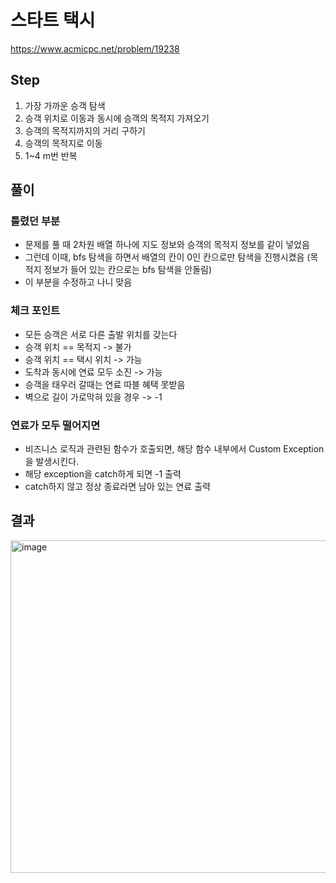 # 스타트 택시
https://www.acmicpc.net/problem/19238

## Step
1. 가장 가까운 승객 탐색
2. 승객 위치로 이동과 동시에 승객의 목적지 가져오기
3. 승객의 목적지까지의 거리 구하기
4. 승객의 목적지로 이동
5. 1~4 m번 반복

## 풀이
### 틀렸던 부분
- 문제를 풀 때 2차원 배열 하나에 지도 정보와 승객의 목적지 정보를 같이 넣었음
- 그런데 이때, bfs 탐색을 하면서 배열의 칸이 0인 칸으로만 탐색을 진행시켰음 (목적지 정보가 들어 있는 칸으로는 bfs 탐색을 안돌림)
- 이 부분을 수정하고 나니 맞음

### 체크 포인트
- 모든 승객은 서로 다른 출발 위치를 갖는다
- 승객 위치 == 목적지 -> 불가
- 승객 위치 == 택시 위치 -> 가능
- 도착과 동시에 연료 모두 소진 -> 가능
- 승객을 태우러 갈때는 연료 따블 혜택 못받음
- 벽으로 길이 가로막혀 있을 경우 -> -1

### 연료가 모두 떨어지면
- 비즈니스 로직과 관련된 함수가 호출되면, 해당 함수 내부에서 Custom Exception을 발생시킨다.
- 해당 exception을 catch하게 되면 -1 출력
- catch하지 않고 정상 종료라면 남아 있는 연료 출력

## 결과
<img width="532" alt="image" src="https://user-images.githubusercontent.com/41278416/162583742-956ab020-1b4d-4b87-bdb2-29722641530d.png">

